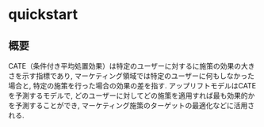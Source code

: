 # quickstart

## 概要

CATE（条件付き平均処置効果）は特定のユーザーに対するに施策の効果の大きさを示す指標であり, マーケティング領域では特定のユーザーに何もしなかった場合と, 特定の施策を行った場合の効果の差を指す.
アップリフトモデルはCATEを予測するモデルで, どのユーザーに対してどの施策を適用すれば最も効果的かを予測することができ, マーケティング施策のターゲットの最適化などに活用される.
